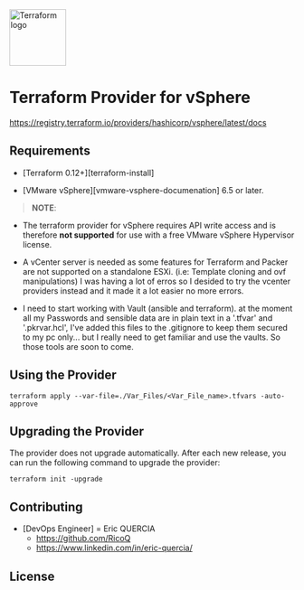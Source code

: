 <a href="https://terraform.io">
    <img src="../.icon_source/terraform.png" alt="Terraform logo" title="Terraform" align="center" height="100" />
</a>


# Terraform Provider for vSphere
https://registry.terraform.io/providers/hashicorp/vsphere/latest/docs


## Requirements

* [Terraform 0.12+][terraform-install]

* [VMware vSphere][vmware-vsphere-documenation] 6.5 or later.
    
>**NOTE**: 
- The terraform provider for vSphere requires API write access and is therefore **not supported** for use with a free VMware vSphere Hypervisor license.

- A vCenter server is needed as some features for Terraform and Packer are not supported on a standalone ESXi. (i.e: Template cloning and ovf manipulations) I was having a lot of erros so I desided to try the vcenter providers instead and it made it a lot easier no more errors.

- I need to start working with Vault (ansible and terraform). at the moment all my Passwords and sensible data are in plain text in a '.tfvar' and '.pkrvar.hcl', I've added this files to the .gitignore to keep them secured to my pc only... but I really need to get familiar and use the vaults. So those tools are soon to come.

## Using the Provider

```shell
terraform apply --var-file=./Var_Files/<Var_File_name>.tfvars -auto-approve
```

## Upgrading the Provider

The provider does not upgrade automatically. After each new release, you can run the following command to upgrade the provider:

```shell
terraform init -upgrade
```

## Contributing
* [DevOps Engineer] = Eric QUERCIA
    * https://github.com/RicoQ
    * https://www.linkedin.com/in/eric-quercia/

## License

